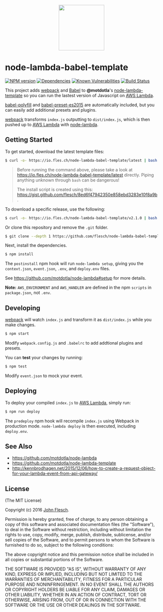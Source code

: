 <p align="center"><img src="https://cloud.githubusercontent.com/assets/13259/13648628/3af893a8-e5ff-11e5-9b24-5cb32671f799.png" width="150"></p>

# node-lambda-babel-template

[![NPM version](https://img.shields.io/npm/v/node-lambda-babel-template.svg)](https://www.npmjs.com/package/node-lambda-babel-template)
[![Dependencies](https://david-dm.org/flesch/node-lambda-babel-template.svg)](https://david-dm.org/flesch/node-lambda-babel-template)
[![Known Vulnerabilities](https://snyk.io/test/npm/node-lambda-babel-template/badge.svg)](https://snyk.io/test/npm/node-lambda-babel-template)
[![Build Status](https://travis-ci.org/flesch/node-lambda-babel-template.svg?branch=master)](https://travis-ci.org/flesch/node-lambda-babel-template)

This project adds [webpack](http://webpack.github.io/) and [Babel](https://babeljs.io/) to **@motdotla**'s [node-lambda-template](https://github.com/motdotla/node-lambda-template) so you can run the lastest version of Javascript on [AWS Lambda](http://aws.amazon.com/lambda/).

[babel-polyfill](http://babeljs.io/docs/usage/polyfill/) and [babel-preset-es2015](http://babeljs.io/docs/plugins/preset-es2015/) are automatically included, but you can easily add additional presets and plugins.

[webpack](http://webpack.github.io/) transforms `index.js` outputting to `dist/index.js`, which is then pushed up to [AWS Lambda](http://aws.amazon.com/lambda/) with [node-lambda](https://github.com/motdotla/node-lambda).

## Getting Started

To get started, download the latest template files:

```bash
$ curl -o- https://io.fles.ch/node-lambda-babel-template/latest | bash
```

> Before running the command above, please take a look at <https://io.fles.ch/node-lambda-babel-template/latest> directly. Piping anything unknown through `bash` can be dangerous!
>
> The install script is created using this: <https://gist.github.com/flesch/8ed6f47942350e858ebd3283e10f8a9b>.


To download a specific release, use the following:

```bash
$ curl -o- https://io.fles.ch/node-lambda-babel-template/v2.1.0 | bash
```

Or clone this repository and remove the `.git` folder.

```bash
$ git clone --depth 1 https://github.com/flesch/node-lambda-babel-template.git && cd node-lambda-babel-template && rm -rf .git
```

Next, install the dependencies.

```bash
$ npm install
```

The `postinstall` npm hook will run `node-lambda setup`, giving you the `context.json`, `event.json`, `.env`, and `deploy.env` files.

See <https://github.com/motdotla/node-lambda#setup> for more details.

**Note:** `AWS_ENVIRONMENT` and `AWS_HANDLER` are defined in the npm `scripts` in `package.json`, not `.env`.

## Developing

[webpack](http://webpack.github.io/) will watch `index.js` and transform it as `dist/index.js` while you make changes. 

```bash
$ npm start
```

Modify `webpack.config.js` and `.babelrc` to add addtional plugins and presets.

You can **test** your changes by running:

```bash
$ npm test
```

Modify `event.json` to mock your event.

## Deploying

To deploy your compiled `index.js` to [AWS Lambda](http://aws.amazon.com/lambda/), simply run:

```bash
$ npm run deploy
```

The `predeploy` npm hook will recompile `index.js` using Webpack in production mode. `node-lambda deploy` is then executed, including `deploy.env`.

## See Also

* <https://github.com/motdotla/node-lambda>
* <https://github.com/motdotla/node-lambda-template>
* <http://kennbrodhagen.net/2015/12/06/how-to-create-a-request-object-for-your-lambda-event-from-api-gateway/>


## License

(The MIT License)

Copyright (c) 2016 [John Flesch](http://fles.ch).

Permission is hereby granted, free of charge, to any person obtaining a copy of this software and associated documentation files (the "Software"), to deal in the Software without restriction, including without limitation the rights to use, copy, modify, merge, publish, distribute, sublicense, and/or sell copies of the Software, and to permit persons to whom the Software is furnished to do so, subject to the following conditions:

The above copyright notice and this permission notice shall be included in all copies or substantial portions of the Software.

THE SOFTWARE IS PROVIDED "AS IS", WITHOUT WARRANTY OF ANY KIND, EXPRESS OR IMPLIED, INCLUDING BUT NOT LIMITED TO THE WARRANTIES OF MERCHANTABILITY, FITNESS FOR A PARTICULAR PURPOSE AND NONINFRINGEMENT. IN NO EVENT SHALL THE AUTHORS OR COPYRIGHT HOLDERS BE LIABLE FOR ANY CLAIM, DAMAGES OR OTHER LIABILITY, WHETHER IN AN ACTION OF CONTRACT, TORT OR OTHERWISE, ARISING FROM, OUT OF OR IN CONNECTION WITH THE SOFTWARE OR THE USE OR OTHER DEALINGS IN THE SOFTWARE.
